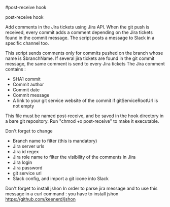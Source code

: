 #post-receive hook

post-receive hook

Add comments in the Jira tickets using Jira API.
When the git push is received, every commit adds a comment depending on the Jira tickets found in the commit message.
The script posts a message to Slack in a specific channel too.

This script sends comments only for commits pushed on the branch whose name is $branchName.
If several jira tickets are found in the git commit message, the same comment is send to every Jira tickets
The Jira comment contains :
- SHA1 commit
- Commit author
- Commit date
- Commit message
- A link to your git service website of the commit if gitServiceRootUrl is not empty

This file must be named post-receive, and be saved in the hook directory in a bare git repository.
Run "chmod +x post-receive" to make it executable.

Don't forget to change
- Branch name to filter (this is mandatory)
- Jira server urls
- Jira id regex
- Jira role name to filter the visibility of the comments in Jira
- Jira login
- Jira password
- git service url
- Slack config, and import a git icone into Slack

Don't forget to install jshon
In order to parse jira message and to use this message in a curl command : you have to install jshon
https://github.com/keenerd/jshon
